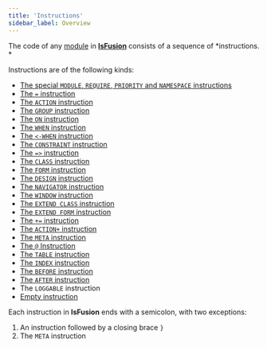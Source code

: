 ```yaml
---
title: 'Instructions'
sidebar_label: Overview
---
```


The code of any [module](Modules.md) in **[lsFusion](Language.md)** consists of a sequence of *instructions. *

Instructions are of the following kinds:

-   [The special `MODULE`, `REQUIRE`, `PRIORITY` and `NAMESPACE` instructions](Module_header.md)
-   [The `=` instruction](Instruction_=.md)
-   [The `ACTION` instruction](ACTION_instruction.md)
-   [The `GROUP` instruction](GROUP_instruction.md)
-   [The `ON` instruction](ON_instruction.md)
-   [The `WHEN` instruction](WHEN_instruction.md)
-   [The `<-WHEN` instruction](Instruction_-_WHEN.md)
-   [The `CONSTRAINT` instruction](CONSTRAINT_instruction.md)
-   [The `=>` instruction](Instruction=_.md)
-   [The `CLASS` instruction](CLASS_instruction.md)
-   [The `FORM` instruction](FORM_instruction.md)
-   [The `DESIGN` instruction](DESIGN_instruction.md)
-   [The `NAVIGATOR` instruction](NAVIGATOR_instruction.md)
-   [The `WINDOW` instruction](WINDOW_instruction.md)
-   [The `EXTEND CLASS` instruction](EXTEND_CLASS_instruction.md)
-   [The `EXTEND FORM` instruction](EXTEND_FORM_instruction.md)
-   [The `+=` instruction](Instruction_+=.md) 
-   [The `ACTION+` instruction](ACTION+_instruction.md)
-   [The `META` instruction](META_instruction.md)
-   [The `@` Instruction](Instruction_.md)
-   [The `TABLE` instruction](TABLE_instruction.md)
-   [The `INDEX` instruction](INDEX_instruction.md)
-   [The `BEFORE` instruction](BEFORE_instruction.md)
-   [The `AFTER` instruction](AFTER_instruction.md)
-   The `LOGGABLE` instruction
-   [Empty instruction](Empty_instruction.md)

Each instruction in **lsFusion** ends with a semicolon, with two exceptions:

1.  An instruction followed by a closing brace `}`
2.  The `META` instruction
